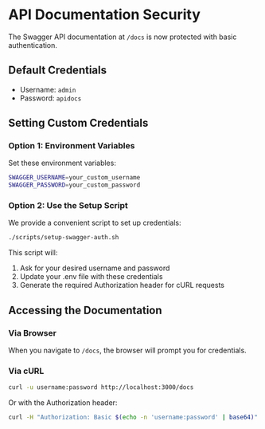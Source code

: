 # API Documentation Security

The Swagger API documentation at `/docs` is now protected with basic authentication.

## Default Credentials
- Username: `admin`
- Password: `apidocs`

## Setting Custom Credentials

### Option 1: Environment Variables
Set these environment variables:
```bash
SWAGGER_USERNAME=your_custom_username
SWAGGER_PASSWORD=your_custom_password
```

### Option 2: Use the Setup Script
We provide a convenient script to set up credentials:

```bash
./scripts/setup-swagger-auth.sh
```

This script will:
1. Ask for your desired username and password
2. Update your .env file with these credentials
3. Generate the required Authorization header for cURL requests

## Accessing the Documentation

### Via Browser
When you navigate to `/docs`, the browser will prompt you for credentials.

### Via cURL
```bash
curl -u username:password http://localhost:3000/docs
```

Or with the Authorization header:
```bash
curl -H "Authorization: Basic $(echo -n 'username:password' | base64)" http://localhost:3000/docs
```
